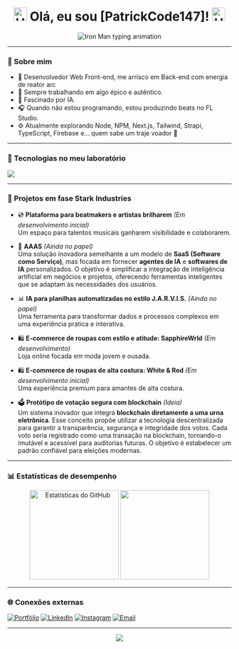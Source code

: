 <h1 align="center">
  <img src="https://img.icons8.com/?size=100&id=rjxhc5dkiDUM&format=png&color=000000" alt="Homem de Ferro" width="30" height="30"> 
  Olá, eu sou [PatrickCode147]! 
  <img src="https://img.icons8.com/?size=100&id=rjxhc5dkiDUM&format=png&color=000000" alt="Homem de Ferro" width="30" height="30">
</h1>

<div align="center">
  <img src="https://readme-typing-svg.demolab.com?font=Orbitron&size=35&pause=500&color=FF0000&center=true&vCenter=true&width=800&lines=IRON+MAN;G%C3%AAnio,+Bilion%C3%A1rio,+Playboy e +Filantropo." alt="Iron Man typing animation" />
</div>

---

### 🦾 Sobre mim

- 🧠 Desenvolvedor Web Front-end, me arrisco em Back-end com energia de reator arc
- 💼 Sempre trabalhando em algo épico e autêntico.
- 🤖 Fascinado por IA.
- 🎧 Quando não estou programando, estou produzindo beats no FL Studio.
- ⚙️ Atualmente explorando Node, NPM, Next.js, Tailwind, Strapi, TypeScript, Firebase e... quem sabe um traje voador 👀

---

### 🔧 Tecnologias no meu laboratório

<img src="https://skillicons.dev/icons?i=nextjs,ts,tailwind,react,nodejs,html,css,js,git" />

---

### 🧪 Projetos em fase Stark Industries

- 💿 **Plataforma para beatmakers e artistas brilharem** *(Em desenvolvimento inicial)*  
  Um espaço para talentos musicais ganharem visibilidade e colaborarem.

- 🤖 **AAAS** *(Ainda no papel)*  
  Uma solução inovadora semelhante a um modelo de **SaaS (Software como Serviço)**, mas focada em fornecer **agentes de IA** e **softwares de IA** personalizados. O objetivo é simplificar a integração de inteligência artificial em negócios e projetos, oferecendo ferramentas inteligentes que se adaptam às necessidades dos usuários.

- 📊 **IA para planilhas automatizadas no estilo J.A.R.V.I.S.** *(Ainda no papel)*  
  Uma ferramenta para transformar dados e processos complexos em uma experiência prática e interativa.

- 🛍️ **E-commerce de roupas com estilo e atitude: SapphireWrld** *(Em desenvolvimento)*  
  Loja online focada em moda jovem e ousada.

- 🛍️ **E-commerce de roupas de alta costura: White & Red** *(Em desenvolvimento inicial)*  
  Uma experiência premium para amantes de alta costura.

- 🗳️ **Protótipo de votação segura com blockchain** *(Ideia)*  
  Um sistema inovador que integra **blockchain diretamente a uma urna eletrônica**. Esse conceito propõe utilizar a tecnologia descentralizada para garantir a transparência, segurança e integridade dos votos. Cada voto seria registrado como uma transação na blockchain, tornando-o imutável e acessível para auditorias futuras. O objetivo é estabelecer um padrão confiável para eleições modernas.

---

### 📊 Estatísticas de desempenho

<div align="center" >
  <img height="200em" src="https://github-readme-stats.vercel.app/api?username=PatrickCode147&show_icons=true&theme=github_dark&count_private=true" alt="Estatísticas do GitHub" />
  <img height="200em" src="https://github-readme-stats.vercel.app/api/top-langs/?username=PatrickCode147&layout=donut&theme=github_dark" />
</div>


---

### 🌐 Conexões externas

<p align="left">
  <a href="#embreve" target="_blank"><img alt="Portfólio" src="https://img.shields.io/badge/Portfólio-%23000000?style=for-the-badge&logo=vercel&logoColor=white"/></a>
  <a href="https://www.linkedin.com/in/patrick-paulo-624315215/" target="_blank"><img alt="LinkedIn" src="https://img.shields.io/badge/LinkedIn-%230A66C2?style=for-the-badge&logo=linkedin&logoColor=white"/></a>
  <a href="#" target="_blank"><img alt="Instagram" src="https://img.shields.io/badge/Instagram-%23E1306C?style=for-the-badge&logo=instagram&logoColor=white"/></a>
  <a href="mailto:patrifck13@gmail.com"><img alt="Email" src="https://img.shields.io/badge/Email-%23D44638?style=for-the-badge&logo=gmail&logoColor=white"/></a>
</p>

---

<div align="center">
  <img src="https://i.ibb.co/4nMTv3Br/scrolling-gif.gif"></img>
</div>
